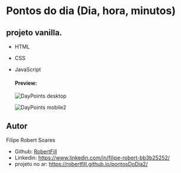 # Pontos do dia (Dia, hora, minutos)
## projeto vanilla.
- HTML
- CSS
- JavaScript

  #### Preview:
  
  <div>

  ![DayPoints desktop](https://github.com/RobertFill/pontosDoDia2/assets/121053613/04342192-d997-4b1d-b7d3-4b98d0b77b61)

  ![DayPoints mobile2](https://github.com/RobertFill/pontosDoDia2/assets/121053613/fd0bed19-b850-41ad-beec-041200f0b39f)
    </div>
  

## Autor
<p>Filipe Robert Soares</p>

- Github: [RobertFill](https://github.com/RobertFill)
- Linkedin: https://www.linkedin.com/in/filipe-robert-bb3b25252/
- projeto no ar: https://robertfill.github.io/pontosDoDia2/
